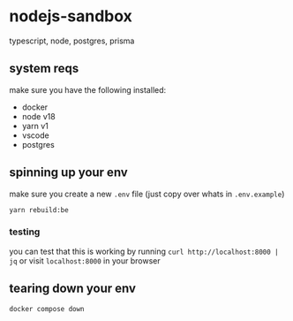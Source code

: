 # nodejs-sandbox
typescript, node, postgres, prisma

## system reqs
make sure you have the following installed:
- docker
- node v18
- yarn v1
- vscode
- postgres

## spinning up your env
make sure you create a new `.env` file (just copy over whats in `.env.example`)
```
yarn rebuild:be
```

### testing
you can test that this is working by running `curl http://localhost:8000 | jq` or visit `localhost:8000` in your browser

## tearing down your env
```
docker compose down
```
